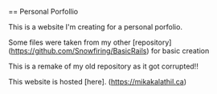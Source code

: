 == Personal Porfollio


This is a website I'm creating for a personal porfolio.

Some files were taken from my other [repository] (https://github.com/Snowfiring/BasicRails) for basic creation

This is a remake of my old repository as it got corrupted!!

This website is hosted [here]. (https://mikakalathil.ca)
